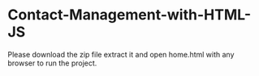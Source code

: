 # Contact-Management-with-HTML-JS

Please download the zip file extract it and open home.html with any browser to run the project.
